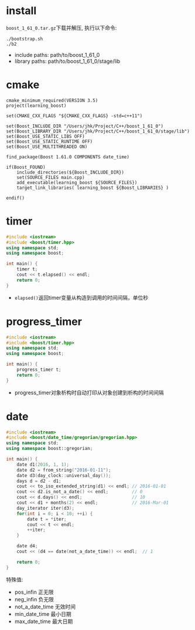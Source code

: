 # install
`boost_1_61_0.tar.gz`下载并解压, 执行以下命令:
```shell
./bootstrap.sh
./b2
```
* include paths: path/to/boost_1_61_0
* library paths: path/to/boost_1_61_0/stage/lib

# cmake
```
cmake_minimum_required(VERSION 3.5)
project(learning_boost)

set(CMAKE_CXX_FLAGS "${CMAKE_CXX_FLAGS} -std=c++11")

set(Boost_INCLUDE_DIR "/Users/jhk/Project/C++/boost_1_61_0")
set(Boost_LIBRARY_DIR "/Users/jhk/Project/C++/boost_1_61_0/stage/lib")
set(Boost_USE_STATIC_LIBS OFF)
set(Boost_USE_STATIC_RUNTIME OFF)
set(Boost_USE_MULTITHREADED ON)

find_package(Boost 1.61.0 COMPONENTS date_time)

if(Boost_FOUND)
    include_directories(${Boost_INCLUDE_DIR})
    set(SOURCE_FILES main.cpp)
    add_executable(learning_boost ${SOURCE_FILES})
    target_link_libraries( learning_boost ${Boost_LIBRARIES} )

endif()
```

# timer
```c++
#include <iostream>
#include <boost/timer.hpp>
using namespace std;
using namespace boost;

int main() {
    timer t;
    cout << t.elapsed() << endl;
    return 0;
}
```
* `elapsed()`返回timer变量从构造到调用的时间间隔，单位秒

# progress_timer
```c++
#include <iostream>
#include <boost/timer.hpp>
using namespace std;
using namespace boost;

int main() {
    progress_timer t;
    return 0;
}
```
* progress_timer对象析构时自动打印从对象创建到析构的时间间隔

# date
```c++
#include <iostream>
#include <boost/date_time/gregorian/gregorian.hpp>
using namespace std;
using namespace boost::gregorian;

int main() {
    date d1(2016, 1, 1);
    date d2 = from_string("2016-01-11");
    date d3(day_clock::universal_day());
    days d = d2 - d1;
    cout << to_iso_extended_string(d1) << endl; // 2016-01-01
    cout << d2.is_not_a_date() << endl;         // 0
    cout << d.days() << endl;                   // 10
    cout << d1 + months(2) << endl;             // 2016-Mar-01
    day_iterator iter(d3);
    for(int i = 0; i < 10; ++i) {
        date t = *iter;
        cout << t << endl;
        ++iter;
    }

    date d4;
    cout << (d4 == date(not_a_date_time)) << endl;  // 1

    return 0;
}
```
特殊值:
* pos_infin         正无限
* neg_infin         负无限
* not_a_date_time   无效时间
* min_date_time     最小日期
* max_date_time     最大日期


